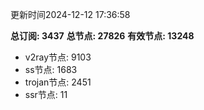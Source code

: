 更新时间2024-12-12 17:36:58

**总订阅: 3437**
**总节点: 27826**
**有效节点: 13248**
- v2ray节点: 9103
- ss节点: 1683
- trojan节点: 2451
- ssr节点: 11
